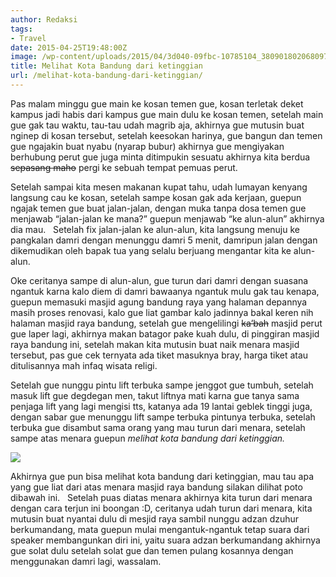 ```yaml
---
author: Redaksi
tags:
- Travel
date: 2015-04-25T19:48:00Z
image: /wp-content/uploads/2015/04/3d040-09fbc-10785104_380901802068097_466306943_n.jpg
title: Melihat Kota Bandung dari ketinggian
url: /melihat-kota-bandung-dari-ketinggian/
---
```


Pas malam minggu gue main ke kosan temen gue, kosan terletak deket kampus jadi habis dari kampus gue main dulu ke kosan temen, setelah main gue gak tau waktu, tau-tau udah magrib aja, akhirnya gue mutusin buat nginep di kosan tersebut, setelah keesokan harinya, gue bangun dan temen gue ngajakin buat nyabu (nyarap bubur) akhirnya gue mengiyakan berhubung perut gue juga minta ditimpukin sesuatu akhirnya kita berdua <s>sepasang maho</s>&nbsp;pergi ke sebuah tempat pemuas perut. 

Setelah sampai kita mesen makanan kupat tahu, udah lumayan kenyang langsung cau ke kosan, setelah sampe kosan gak ada kerjaan, guepun ngajak temen gue buat jalan-jalan, dengan muka tanpa dosa temen gue menjawab &#8220;jalan-jalan ke mana?&#8221; guepun menjawab &#8220;ke alun-alun&#8221; akhirnya dia mau. &nbsp; Setelah fix jalan-jalan ke alun-alun, kita langsung menuju ke pangkalan damri dengan menunggu damri 5 menit, damripun jalan dengan dikemudikan oleh bapak tua yang selalu berjuang mengantar kita ke alun-alun. &nbsp; &nbsp; 

Oke ceritanya sampe di alun-alun, gue turun dari damri dengan suasana ngantuk karna kalo diem di damri bawaanya ngantuk mulu gak tau kenapa, guepun memasuki masjid agung bandung raya yang halaman depannya masih proses renovasi, kalo gue liat gambar kalo jadinnya bakal keren nih halaman masjid raya bandung, setelah gue mengelilingi <s>ka&#8217;bah</s>&nbsp;masjid perut gue laper lagi, akhirnya makan batagor pake kuah dulu, di pinggiran masjid raya bandung ini, setelah makan kita mutusin buat naik menara masjid tersebut, pas gue cek ternyata ada tiket masuknya bray, harga tiket atau ditulisannya mah infaq wisata religi. &nbsp; 

Setelah gue nunggu pintu lift terbuka sampe jenggot gue tumbuh, setelah masuk lift gue degdegan men, takut liftnya mati karna gue tanya sama penjaga lift yang lagi mengisi tts, katanya ada 19 lantai geblek tinggi juga, dengan sabar gue menunggu lift sampe terbuka pintunya terbuka, setelah terbuka gue disambut sama orang yang mau turun dari menara, setelah sampe atas menara guepun _melihat kota bandung dari ketinggian._

![](//wp-content/uploads/2015/04/02c19-0ee7b-img-20141116-00581.jpg)

Akhirnya gue pun bisa melihat kota bandung dari ketinggian, mau tau apa yang gue liat dari atas menara masjid raya bandung silakan dilihat poto dibawah ini. &nbsp; Setelah puas diatas menara akhirnya kita turun dari menara dengan cara terjun ini boongan :D, ceritanya udah turun dari menara, kita mutusin buat nyantai dulu di mesjid raya sambil nunggu adzan dzuhur berkumandang, mata guepun mulai mengantuk-ngantuk tetap suara dari speaker membangunkan diri ini, yaitu suara adzan berkumandang akhirnya gue solat dulu setelah solat gue dan temen pulang kosannya dengan menggunakan damri lagi, wassalam.